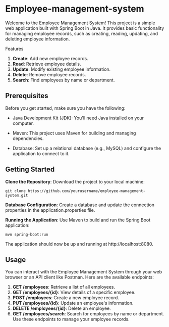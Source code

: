 # Employee-management-system
Welcome to the Employee Management System! This project is a simple web application built with Spring Boot in Java. It provides basic functionality for managing employee records, such as creating, reading, updating, and deleting employee information.

Features
1. **Create**: Add new employee records.
2. **Read**: Retrieve employee details.
3. **Update**: Modify existing employee information.
4. **Delete**: Remove employee records.
5. **Search**: Find employees by name or department.
## Prerequisites
Before you get started, make sure you have the following:

- Java Development Kit (JDK): You'll need Java installed on your computer.

- Maven: This project uses Maven for building and managing dependencies.

- Database: Set up a relational database (e.g., MySQL) and configure the application to connect to it.

## Getting Started
**Clone the Repository**: Download the project to your local machine:
```
git clone https://github.com/yourusername/employee-management-system.git
```
**Database Configuration**: Create a database and update the connection properties in the application.properties file.

**Running the Application**: Use Maven to build and run the Spring Boot application:
```
mvn spring-boot:run
```
The application should now be up and running at http://localhost:8080.

## Usage
You can interact with the Employee Management System through your web browser or an API client like Postman. Here are the available endpoints:

1. **GET /employees**: Retrieve a list of all employees.
2. **GET /employees/{id}**: View details of a specific employee.
3. **POST /employees**: Create a new employee record.
4. **PUT /employees/{id}**: Update an employee's information.
5. **DELETE /employees/{id}**: Delete an employee.
6. **GET /employees/search**: Search for employees by name or department.
Use these endpoints to manage your employee records.
